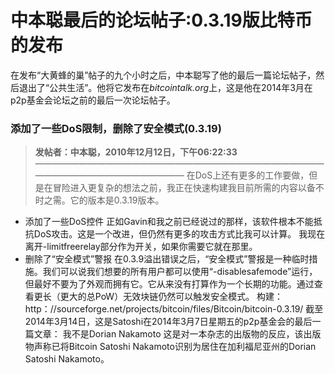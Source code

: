 # 中本聪最后的论坛帖子:0.3.19版比特币的发布

在发布“大黄蜂的巢”帖子的九个小时之后，中本聪写了他的最后一篇论坛帖子，然后退出了“公共生活”。他将它发布在*bitcointalk.org*上，这是他在2014年3月在p2p基金会论坛之前的最后一次论坛帖子。


### 添加了一些DoS限制，删除了安全模式(0.3.19)

> **发帖者：中本聪，2010年12月12日，下午06:22:33**
> ——————————————————————————————————————————————————
在DoS上还有更多的工作要做，但是在冒险进入更复杂的想法之前，我正在快速构建我目前所需的内容以备不时之需。它的版本是0.3.19版本。
 - 添加了一些DoS控件
正如Gavin和我之前已经说过的那样，该软件根本不能抵抗DoS攻击。这是一个改进，但仍然有更多的攻击方式比我可以计算。
我现在离开-limitfreerelay部分作为开​​关，如果你需要它就在那里。
 - 删除了“安全模式”警报
在0.3.9溢出错误之后，“安全模式”警报是一种临时措施。我们可以说我们想要的所有用户都可以使用“-disablesafemode”运行，但最好不要为了外观而拥有它。它从来没有打算作为一个长期的功能。通过查看更长（更大的总PoW）无效块链仍然可以触发安全模式。
构建：http：//sourceforge.net/projects/bitcoin/files/Bitcoin/bitcoin-0.3.19/
截至2014年3月14日，这是Satoshi在2014年3月7日星期五的p2p基金会的最后一篇文章：
我不是Dorian Nakamoto
这是对一本杂志的出版物的反应，该出版物声称已将Bitcoin Satoshi Nakamoto识别为居住在加利福尼亚州的Dorian Satoshi Nakamoto。






